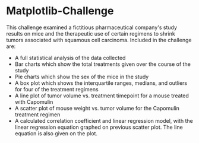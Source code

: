 # Matplotlib-Challenge

This challenge examined a fictitious pharmaceutical company's study results on mice and the therapeutic use of certain regimens to shrink tumors associated with squamous cell carcinoma. Included in the challenge are:

- A full statistical analysis of the data collected
- Bar charts which show the total treatments given over the course of the study
- Pie charts which show the sex of the mice in the study
- A box plot which shows the interquartile ranges, medians, and outliers for four of the treatment regimens
- A line plot of tumor volume vs. treatment timepoint for a mouse treated with Capomulin
- A scatter plot of mouse weight vs. tumor volume for the Capomulin treatment regimen
- A calculated correlation coefficient and linear regression model, with the linear regression equation graphed on previous scatter plot. The line equation is also given on the plot. 
